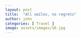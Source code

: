 ```yaml
---
layout: post
title:  "All smiles, no regrets"
author: john
categories: [ Travel ]
image: assets/images/16.jpg
---
```


